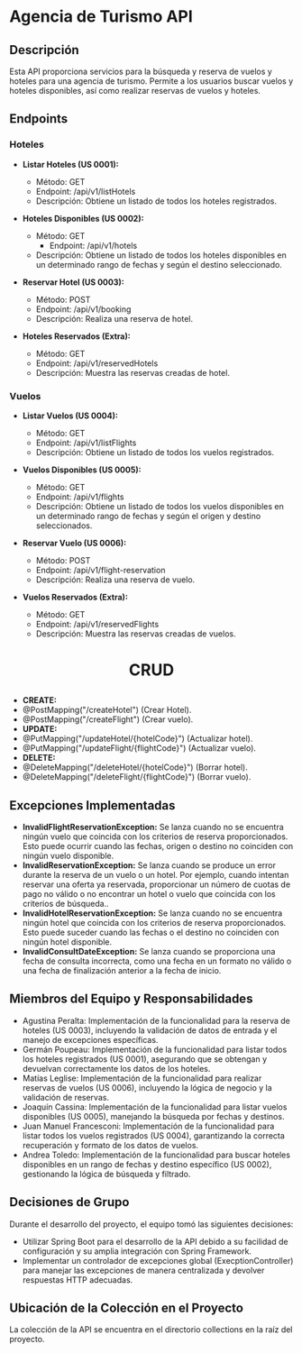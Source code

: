 # Agencia de Turismo API

## Descripción

Esta API proporciona servicios para la búsqueda y reserva de vuelos y hoteles para una agencia de turismo. Permite a los usuarios buscar vuelos y hoteles disponibles, así como realizar reservas de vuelos y hoteles.

## Endpoints

### Hoteles
- **Listar Hoteles (US 0001):**
    - Método: GET
    - Endpoint: /api/v1/listHotels
    - Descripción: Obtiene un listado de todos los hoteles registrados.

- **Hoteles Disponibles (US 0002):**
    - Método: GET
      - Endpoint: /api/v1/hotels
    - Descripción: Obtiene un listado de todos los hoteles disponibles en un determinado rango de fechas y según el destino seleccionado.

- **Reservar Hotel (US 0003):**
    - Método: POST
    - Endpoint: /api/v1/booking
    - Descripción: Realiza una reserva de hotel.

- **Hoteles Reservados (Extra):**
  - Método: GET
  - Endpoint: /api/v1/reservedHotels
  - Descripción: Muestra las reservas creadas de hotel.

### Vuelos
- **Listar Vuelos (US 0004):**
    - Método: GET
    - Endpoint: /api/v1/listFlights
    - Descripción: Obtiene un listado de todos los vuelos registrados.

- **Vuelos Disponibles (US 0005):**
    - Método: GET
    - Endpoint: /api/v1/flights
    - Descripción: Obtiene un listado de todos los vuelos disponibles en un determinado rango de fechas y según el origen y destino seleccionados.

- **Reservar Vuelo (US 0006):**
    - Método: POST
    - Endpoint: /api/v1/flight-reservation
    - Descripción: Realiza una reserva de vuelo.

- **Vuelos Reservados (Extra):**
  - Método: GET
  - Endpoint: /api/v1/reservedFlights
  - Descripción: Muestra las reservas creadas de vuelos.

# <p align="center">CRUD</p>
- **CREATE:**
- @PostMapping("/createHotel") (Crear Hotel).
- @PostMapping("/createFlight") (Crear vuelo).
- **UPDATE:**
-  @PutMapping("/updateHotel/{hotelCode}") (Actualizar hotel).
-  @PutMapping("/updateFlight/{flightCode}") (Actualizar vuelo).
- **DELETE:**
- @DeleteMapping("/deleteHotel/{hotelCode}") (Borrar hotel).
- @DeleteMapping("/deleteFlight/{flightCode}") (Borrar vuelo).

## Excepciones Implementadas

- **InvalidFlightReservationException:** Se lanza cuando no se encuentra ningún vuelo que coincida con los criterios de reserva proporcionados. Esto puede ocurrir cuando las fechas, origen o destino no coinciden con ningún vuelo disponible.
- **InvalidReservationException:** Se lanza cuando se produce un error durante la reserva de un vuelo  o un hotel. Por ejemplo, cuando intentan reservar una oferta ya reservada, proporcionar un número de cuotas de pago no válido o no encontrar un hotel o vuelo que coincida con los criterios de búsqueda..
- **InvalidHotelReservationException:** Se lanza cuando no se encuentra ningún hotel que coincida con los criterios de reserva proporcionados. Esto puede suceder cuando las fechas o el destino no coinciden con ningún hotel disponible.
- **InvalidConsultDateException:** Se lanza cuando se proporciona una fecha de consulta incorrecta, como una fecha en un formato no válido o una fecha de finalización anterior a la fecha de inicio.

## Miembros del Equipo y Responsabilidades

- Agustina Peralta: Implementación de la funcionalidad para la reserva de hoteles (US 0003), incluyendo la validación de datos de entrada y el manejo de excepciones específicas.
- Germán Poupeau: Implementación de la funcionalidad para listar todos los hoteles registrados (US 0001), asegurando que se obtengan y devuelvan correctamente los datos de los hoteles.
- Matías Leglise: Implementación de la funcionalidad para realizar reservas de vuelos (US 0006), incluyendo la lógica de negocio y la validación de reservas.
- Joaquín Cassina: Implementación de la funcionalidad para listar vuelos disponibles (US 0005), manejando la búsqueda por fechas y destinos.
- Juan Manuel Francesconi: Implementación de la funcionalidad para listar todos los vuelos registrados (US 0004), garantizando la correcta recuperación y formato de los datos de vuelos.
- Andrea Toledo: Implementación de la funcionalidad para buscar hoteles disponibles en un rango de fechas y destino específico (US 0002), gestionando la lógica de búsqueda y filtrado.

## Decisiones de Grupo

Durante el desarrollo del proyecto, el equipo tomó las siguientes decisiones:

- Utilizar Spring Boot para el desarrollo de la API debido a su facilidad de configuración y su amplia integración con Spring Framework.
- Implementar un controlador de excepciones global (ExecptionController) para manejar las excepciones de manera centralizada y devolver respuestas HTTP adecuadas.

## Ubicación de la Colección en el Proyecto

La colección de la API se encuentra en el directorio collections en la raíz del proyecto.